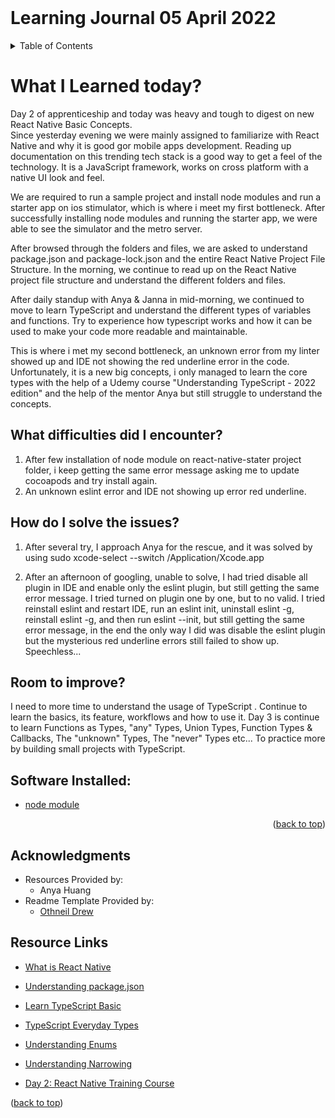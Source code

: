 <div id='top'><div>
<br>
<h1 aligh="center">Learning Journal 05 April 2022</h1>

<details>
  <summary>Table of Contents</summary>
  <ul>
    <li><a href="#What-I-Learned-today"> What I Learned today?</a></li>
    <li><a href="#What-difficulties-did-I-encounter">What difficulties did I encounter?</a></li>
    <li><a href="#How-do-I-solve-the-issues">How do I solve the login issues?</a></li>
    <li><a href="#Room-to-improve">Room to improve?</a></li>
    <li><a href="#Software-Installed">Software Installed</a></li>
    <li><a href="#Acknowledgments">Acknowledgments</a></li>
    <li><a href="#Resource-Links">Resource Links</a></li>
      </ul>
     
        

</details>

# What I Learned today?

Day 2  of apprenticeship and today was heavy and tough to digest on new React Native Basic Concepts.
<br>
Since yesterday evening we were mainly assigned to familiarize with React Native and why it is good gor mobile apps development.
Reading up documentation on this trending tech stack is a good way to get a feel of the technology.
It is a JavaScript framework, works on cross platform with a native UI look and feel.

We are required to run a sample project and install node modules and run a starter app on ios stimulator, which is where i meet my first bottleneck.
After successfully installing node modules and running the starter app, we were able to see the simulator and the metro server.

After browsed through the folders and files, we are asked to understand package.json and package-lock.json and the entire React Native Project File Structure. In the morning, we continue to read up on the React Native project file structure and understand the different folders and files.

After daily standup with Anya & Janna in mid-morning, we continued to move to learn TypeScript 
and understand the different types of variables and functions.
Try to experience how typescript works and how it can be used to make your code more readable and maintainable.

This is where i met my second bottleneck, an unknown error from my linter showed up and IDE not showing the red underline error in the code.
Unfortunately, it is a new big concepts, i only managed to learn the core types with the help of a Udemy course "Understanding TypeScript - 2022 edition" and the help of the mentor Anya but still struggle to understand the concepts.

## What difficulties did I encounter?

1. After few installation of node module on react-native-stater project folder, i keep getting the same error message asking me to update cocoapods and try install again.
2. An unknown eslint error and IDE not showing up error red underline.

## How do I solve the issues?

1. After several try, I approach Anya for the rescue, and it was solved by  using sudo xcode-select --switch /Application/Xcode.app

2. After an afternoon of googling, unable to solve, I had tried disable all plugin in IDE and enable only the eslint plugin, but still getting the same error message.
I tried turned on plugin one by one, but to no valid.
I tried reinstall eslint and restart IDE, run an eslint init, uninstall eslint -g, reinstall eslint -g, and then run eslint --init, but still getting the same error message, in the end the only way I did was disable the eslint plugin but the mysterious red underline errors still failed to show up. Speechless...

## Room to improve?

I need to more time to understand the usage of  TypeScript .
Continue to learn the basics, its feature, workflows and how to use it.
Day 3 is continue to learn Functions as Types, "any" Types, Union Types, Function Types & Callbacks,
The "unknown" Types, The "never" Types etc...
To practice more by building small projects with TypeScript.

## Software Installed:
* [node module](https://docs.npmjs.com/cli/v8/commands/npm-install)


<p align="right">(<a href="#top">back to top</a>)</p>

## Acknowledgments
* Resources Provided by:
    * Anya Huang
* Readme Template Provided by:
  * [Othneil Drew](https://github.com/othneildrew/Best-README-Template)

## Resource Links
* [What is React Native](https://www.oreilly.com/library/view/learning-react-native/9781491929049/ch01.html)

* [Understanding package.json](https://dev.to/naveenchandar/package-json-file-explained-b94)

* [Learn TypeScript Basic](https://www.freecodecamp.org/news/learn-typescript-basics/)

* [TypeScript Everyday Types](https://www.typescriptlang.org/docs/handbook/2/everyday-types.html)

* [Understanding Enums](https://www.typescriptlang.org/docs/handbook/enums.html)

* [Understanding Narrowing](https://www.typescriptlang.org/docs/handbook/2/narrowing.html)

* [Day 2: React Native Training Course](https://docs.google.com/document/d/1xVfj6FU5U66KOUrjjZkWJ3uAaclqmt_RvZVPtJvKo6w/edit)

<p align="left">(<a href="#top">back to top</a>)</p>
